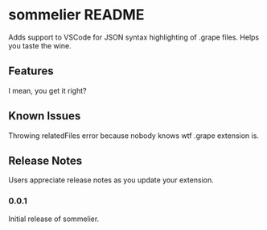 # sommelier README

Adds support to VSCode for JSON syntax highlighting of .grape files. Helps you taste the wine.

## Features

I mean, you get it right?


## Known Issues

Throwing relatedFiles error because nobody knows wtf .grape extension is. 

## Release Notes

Users appreciate release notes as you update your extension.

### 0.0.1

Initial release of sommelier.